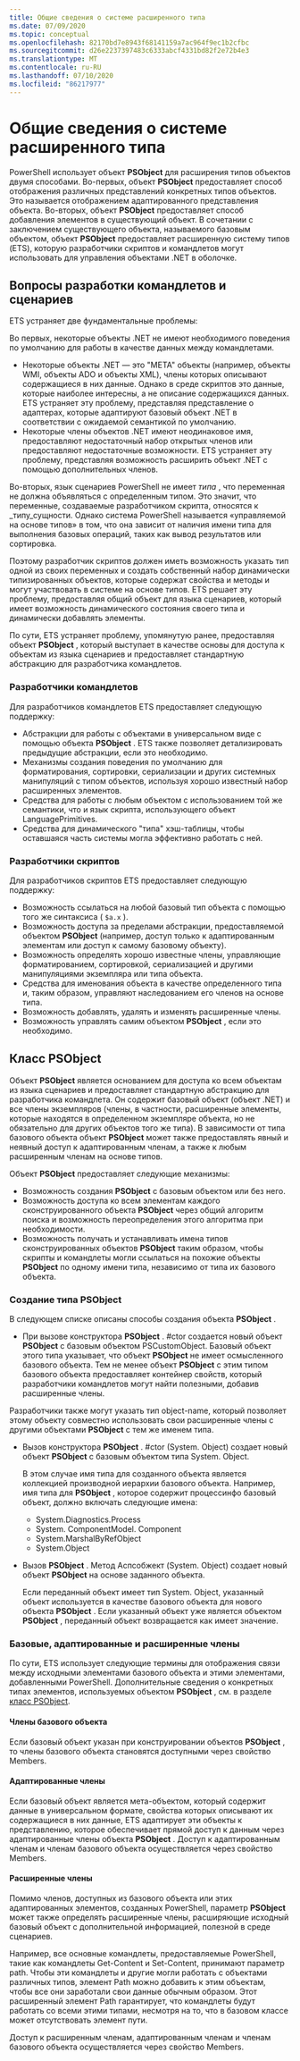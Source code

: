 ```yaml
---
title: Общие сведения о системе расширенного типа
ms.date: 07/09/2020
ms.topic: conceptual
ms.openlocfilehash: 82170bd7e8943f68141159a7ac964f9ec1b2cfbc
ms.sourcegitcommit: d26e2237397483c6333abcf4331bd82f2e72b4e3
ms.translationtype: MT
ms.contentlocale: ru-RU
ms.lasthandoff: 07/10/2020
ms.locfileid: "86217977"
---
```

# <a name="extended-type-system-overview"></a>Общие сведения о системе расширенного типа

PowerShell использует объект **PSObject** для расширения типов объектов двумя способами. Во-первых, объект **PSObject** предоставляет способ отображения различных представлений конкретных типов объектов. Это называется отображением адаптированного представления объекта. Во-вторых, объект **PSObject** предоставляет способ добавления элементов в существующий объект. В сочетании с заключением существующего объекта, называемого базовым объектом, объект **PSObject** предоставляет расширенную систему типов (ETS), которую разработчики скриптов и командлетов могут использовать для управления объектами .NET в оболочке.

## <a name="cmdlet-and-script-development-issues"></a>Вопросы разработки командлетов и сценариев

ETS устраняет две фундаментальные проблемы:

Во первых, некоторые объекты .NET не имеют необходимого поведения по умолчанию для работы в качестве данных между командлетами.

- Некоторые объекты .NET — это "META" объекты (например, объекты WMI, объекты ADO и объекты XML), члены которых описывают содержащиеся в них данные. Однако в среде скриптов это данные, которые наиболее интересны, а не описание содержащихся данных. ETS устраняет эту проблему, представляя представление о адаптерах, которые адаптируют базовый объект .NET в соответствии с ожидаемой семантикой по умолчанию.
- Некоторые члены объектов .NET имеют неодинаковое имя, предоставляют недостаточный набор открытых членов или предоставляют недостаточные возможности. ETS устраняет эту проблему, представляя возможность расширить объект .NET с помощью дополнительных членов.

Во-вторых, язык сценариев PowerShell не имеет _типа_ , что переменная не должна объявляться с определенным типом. Это значит, что переменные, создаваемые разработчиком скрипта, относятся к _типу_сущности. Однако система PowerShell называется «управляемой на основе типов» в том, что она зависит от наличия имени типа для выполнения базовых операций, таких как вывод результатов или сортировка.

Поэтому разработчик скриптов должен иметь возможность указать тип одной из своих переменных и создать собственный набор динамически типизированных объектов, которые содержат свойства и методы и могут участвовать в системе на основе типов. ETS решает эту проблему, предоставляя общий объект для языка сценариев, который имеет возможность динамического состояния своего типа и динамически добавлять элементы.

По сути, ETS устраняет проблему, упомянутую ранее, предоставляя объект **PSObject** , который выступает в качестве основы для доступа к объектам из языка сценариев и предоставляет стандартную абстракцию для разработчика командлетов.

### <a name="cmdlet-developers"></a>Разработчики командлетов

Для разработчиков командлетов ETS предоставляет следующую поддержку:

- Абстракции для работы с объектами в универсальном виде с помощью объекта **PSObject** . ETS также позволяет детализировать предыдущие абстракции, если это необходимо.
- Механизмы создания поведения по умолчанию для форматирования, сортировки, сериализации и других системных манипуляций с типом объектов, используя хорошо известный набор расширенных элементов.
- Средства для работы с любым объектом с использованием той же семантики, что и язык скрипта, использующего объект LanguagePrimitives.
- Средства для динамического "типа" хэш-таблицы, чтобы оставшаяся часть системы могла эффективно работать с ней.

### <a name="script-developers"></a>Разработчики скриптов

Для разработчиков скриптов ETS предоставляет следующую поддержку:

- Возможность ссылаться на любой базовый тип объекта с помощью того же синтаксиса ( `$a.x` ).
- Возможность доступа за пределами абстракции, предоставляемой объектом **PSObject** (например, доступ только к адаптированным элементам или доступ к самому базовому объекту).
- Возможность определять хорошо известные члены, управляющие форматированием, сортировкой, сериализацией и другими манипуляциями экземпляра или типа объекта.
- Средства для именования объекта в качестве определенного типа и, таким образом, управляют наследованием его членов на основе типа.
- Возможность добавлять, удалять и изменять расширенные члены.
- Возможность управлять самим объектом **PSObject** , если это необходимо.

## <a name="the-psobject-class"></a>Класс PSObject

Объект **PSObject** является основанием для доступа ко всем объектам из языка сценариев и предоставляет стандартную абстракцию для разработчика командлета. Он содержит базовый объект (объект .NET) и все члены экземпляров (члены, в частности, расширенные элементы, которые находятся в определенном экземпляре объекта, но не обязательно для других объектов того же типа). В зависимости от типа базового объекта объект **PSObject** может также предоставлять явный и неявный доступ к адаптированным членам, а также к любым расширенным членам на основе типов.

Объект **PSObject** предоставляет следующие механизмы:

- Возможность создания **PSObject** с базовым объектом или без него.
- Возможность доступа ко всем элементам каждого сконструированного объекта **PSObject** через общий алгоритм поиска и возможность переопределения этого алгоритма при необходимости.
- Возможность получать и устанавливать имена типов сконструированных объектов **PSObject** таким образом, чтобы скрипты и командлеты могли ссылаться на похожие объекты **PSObject** по одному имени типа, независимо от типа их базового объекта.

### <a name="how-to-construct-a-psobject"></a>Создание типа PSObject

В следующем списке описаны способы создания объекта **PSObject** .

- При вызове конструктора **PSObject** . #ctor создается новый объект **PSObject** с базовым объектом PSCustomObject. Базовый объект этого типа указывает, что объект **PSObject** не имеет осмысленного базового объекта. Тем не менее объект **PSObject** с этим типом базового объекта предоставляет контейнер свойств, который разработчики командлетов могут найти полезными, добавив расширенные члены.

Разработчики также могут указать тип object-name, который позволяет этому объекту совместно использовать свои расширенные члены с другими объектами **PSObject** с тем же именем типа.

- Вызов конструктора **PSObject** . #ctor (System. Object) создает новый объект **PSObject** с базовым объектом типа System. Object.

  В этом случае имя типа для созданного объекта является коллекцией производной иерархии базового объекта. Например, имя типа для **PSObject** , которое содержит процессинфо базовый объект, должно включать следующие имена:

  - System.Diagnostics.Process
  - System. ComponentModel. Component
  - System.MarshalByRefObject
  - System.Object

- Вызов **PSObject** . Метод Аспсобжект (System. Object) создает новый объект **PSObject** на основе заданного объекта.

  Если переданный объект имеет тип System. Object, указанный объект используется в качестве базового объекта для нового объекта **PSObject** . Если указанный объект уже является объектом **PSObject** , переданный объект возвращается как имеет значение.

### <a name="base-adapted-and-extended-members"></a>Базовые, адаптированные и расширенные члены

По сути, ETS использует следующие термины для отображения связи между исходными элементами базового объекта и этими элементами, добавленными PowerShell. Дополнительные сведения о конкретных типах элементов, используемых объектом **PSObject** , см. в разделе [класс PSObject](/dotnet/api/system.management.automation.psobject).

#### <a name="base-object-members"></a>Члены базового объекта

Если базовый объект указан при конструировании объектов **PSObject** , то члены базового объекта становятся доступными через свойство Members.

#### <a name="adapted-members"></a>Адаптированные члены

Если базовый объект является мета-объектом, который содержит данные в универсальном формате, свойства которых описывают их содержащиеся в них данные, ETS адаптирует эти объекты к представлению, которое обеспечивает прямой доступ к данным через адаптированные члены объекта **PSObject** . Доступ к адаптированным членам и членам базового объекта осуществляется через свойство Members.

#### <a name="extended-members"></a>Расширенные члены

Помимо членов, доступных из базового объекта или этих адаптированных элементов, созданных PowerShell, параметр **PSObject** может также определять расширенные члены, расширяющие исходный базовый объект с дополнительной информацией, полезной в среде сценариев.

Например, все основные командлеты, предоставляемые PowerShell, такие как командлеты Get-Content и Set-Content, принимают параметр path. Чтобы эти командлеты и другие могли работать с объектами различных типов, элемент Path можно добавить к этим объектам, чтобы все они заработали свои данные обычным образом. Этот расширенный элемент Path гарантирует, что командлеты будут работать со всеми этими типами, несмотря на то, что в базовом классе может отсутствовать элемент пути.

Доступ к расширенным членам, адаптированным членам и членам базового объекта осуществляется через свойство Members.
